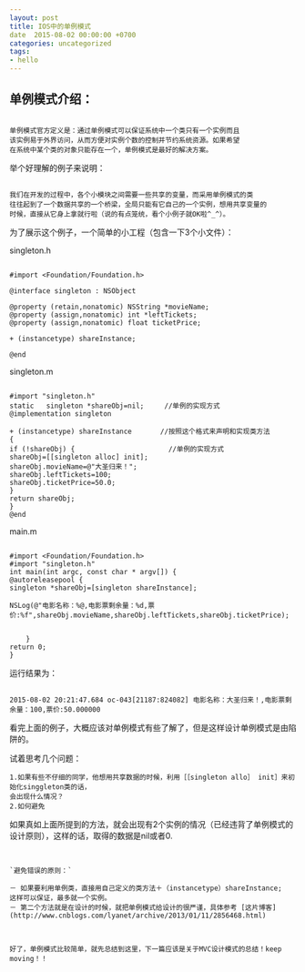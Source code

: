 ```yaml
---
layout: post
title: IOS中的单例模式
date  2015-08-02 00:00:00 +0700
categories: uncategorized
tags:
- hello
---
```


## 单例模式介绍：

```

单例模式官方定义是：通过单例模式可以保证系统中一个类只有一个实例而且
该实例易于外界访问，从而方便对实例个数的控制并节约系统资源。如果希望
在系统中某个类的对象只能存在一个，单例模式是最好的解决方案。

```
举个好理解的例子来说明：

```

我们在开发的过程中，各个小模块之间需要一些共享的变量，而采用单例模式的类
往往起到了一个数据共享的一个桥梁，全局只能有它自己的一个实例，想用共享变量的
时候，直接从它身上拿就行啦（说的有点笼统，看个小例子就OK啦^_^）。

```

为了展示这个例子，一个简单的小工程（包含一下3个小文件）：

singleton.h

```

#import <Foundation/Foundation.h>

@interface singleton : NSObject

@property (retain,nonatomic) NSString *movieName;
@property (assign,nonatomic) int *leftTickets;
@property (assign,nonatomic) float ticketPrice;

+ (instancetype) shareInstance;

@end

```

singleton.m

```

#import "singleton.h"
static   singleton *shareObj=nil;     //单例的实现方式
@implementation singleton

+ (instancetype) shareInstance       //按照这个格式来声明和实现类方法
{
if (!shareObj) {                       //单例的实现方式
shareObj=[[singleton alloc] init];
shareObj.movieName=@"大圣归来！";
shareObj.leftTickets=100;
shareObj.ticketPrice=50.0;
}
return shareObj;
}
@end

```

main.m

```

#import <Foundation/Foundation.h>
#import "singleton.h"
int main(int argc, const char * argv[]) {
@autoreleasepool {
singleton *shareObj=[singleton shareInstance];

NSLog(@"电影名称：%@,电影票剩余量：%d,票价:%f",shareObj.movieName,shareObj.leftTickets,shareObj.ticketPrice);


    }
return 0;
}

```



运行结果为：

```

2015-08-02 20:21:47.684 oc-043[21187:824082] 电影名称：大圣归来！,电影票剩余量：100,票价:50.000000

```

看完上面的例子，大概应该对单例模式有些了解了，但是这样设计单例模式是由陷阱的。

试着思考几个问题：

```
1.如果有些不仔细的同学，他想用共享数据的时候，利用［［singleton allo］ init］来初始化singgleton类的话，
会出现什么情况？
2.如何避免

```
如果真如上面所提到的方法，就会出现有2个实例的情况（已经违背了单例模式的设计原则），这样的话，取得的数据是nil或者0.

```


`避免错误的原则：`

－ 如果要利用单例类，直接用自己定义的类方法＋（instancetype）shareInstance;
这样可以保证，最多就一个实例。
－ 第二个方法就是在设计的时候，就把单例模式给设计的很严谨，具体参考 [这片博客](http://www.cnblogs.com/lyanet/archive/2013/01/11/2856468.html)



好了，单例模式比较简单，就先总结到这里，下一篇应该是关于MVC设计模式的总结！keep moving！！
